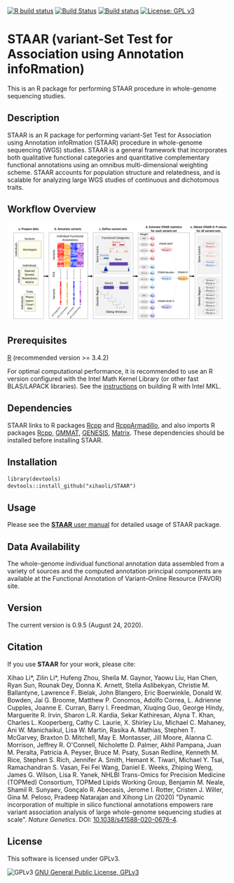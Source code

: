 [![R build status](https://github.com/xihaoli/STAAR/workflows/R-CMD-check/badge.svg)](https://github.com/xihaoli/STAAR)
[![Build Status](https://travis-ci.com/xihaoli/STAAR.svg?branch=master)](https://travis-ci.com/xihaoli/STAAR)
[![Build status](https://ci.appveyor.com/api/projects/status/hqpwmgfeuerel48l?svg=true)](https://ci.appveyor.com/project/xihaoli/STAAR)
[![License: GPL v3](https://img.shields.io/badge/License-GPLv3-blue.svg)](https://www.gnu.org/licenses/gpl-3.0)

# STAAR (variant-Set Test for Association using Annotation infoRmation)
This is an R package for performing STAAR procedure in whole-genome sequencing studies.
## Description
STAAR is an R package for performing variant-Set Test for Association using Annotation infoRmation (STAAR) procedure in whole-genome sequencing (WGS) studies. STAAR is a general framework that incorporates both qualitative functional categories and quantitative complementary functional annotations using an omnibus multi-dimensional weighting scheme. STAAR accounts for population structure and relatedness, and is scalable for analyzing large WGS studies of continuous and dichotomous traits.
## Workflow Overview
![STAAR_workflow](docs/STAAR_workflow.png)
## Prerequisites
<a href="https://www.r-project.org">R</a> (recommended version >= 3.4.2)

For optimal computational performance, it is recommended to use an R version configured with the Intel Math Kernel Library (or other fast BLAS/LAPACK libraries). See the <a href="https://software.intel.com/en-us/articles/using-intel-mkl-with-r">instructions</a> on building R with Intel MKL.
## Dependencies
STAAR links to R packages <a href="https://cran.r-project.org/web/packages/Rcpp/index.html">Rcpp</a> and <a href="https://cran.r-project.org/web/packages/RcppArmadillo/index.html">RcppArmadillo</a>, and also imports R packages <a href="https://cran.r-project.org/web/packages/Rcpp/index.html">Rcpp</a>, <a href="https://cran.r-project.org/web/packages/GMMAT/index.html">GMMAT</a>, <a href="https://bioconductor.org/packages/release/bioc/html/GENESIS.html">GENESIS</a>, <a href="https://cran.r-project.org/web/packages/Matrix/index.html">Matrix</a>. These dependencies should be installed before installing STAAR.
## Installation
```
library(devtools)
devtools::install_github("xihaoli/STAAR")
```
## Usage
Please see the <a href="docs/STAAR_manual.pdf">**STAAR** user manual</a> for detailed usage of STAAR package.
## Data Availability
The whole-genome individual functional annotation data assembled from a variety of sources and the computed annotation principal components are available at the <a hef="http://favor.genohub.org">Functional Annotation of Variant–Online Resource (FAVOR) site</a>.
## Version
The current version is 0.9.5 (August 24, 2020).
## Citation
If you use **STAAR** for your work, please cite:

Xihao Li*, Zilin Li*, Hufeng Zhou, Sheila M. Gaynor, Yaowu Liu, Han Chen, Ryan Sun, Rounak Dey, Donna K. Arnett, Stella Aslibekyan, Christie M. Ballantyne, Lawrence F. Bielak, John Blangero, Eric Boerwinkle, Donald W. Bowden, Jai G. Broome, Matthew P. Conomos, Adolfo Correa, L. Adrienne Cupples, Joanne E. Curran, Barry I. Freedman, Xiuqing Guo, George Hindy, Marguerite R. Irvin, Sharon L.R. Kardia, Sekar Kathiresan, Alyna T. Khan, Charles L. Kooperberg, Cathy C. Laurie, X. Shirley Liu, Michael C. Mahaney, Ani W. Manichaikul, Lisa W. Martin, Rasika A. Mathias, Stephen T. McGarvey, Braxton D. Mitchell, May E. Montasser, Jill Moore, Alanna C. Morrison, Jeffrey R. O'Connell, Nicholette D. Palmer, Akhil Pampana, Juan M. Peralta, Patricia A. Peyser, Bruce M. Psaty, Susan Redline, Kenneth M. Rice, Stephen S. Rich, Jennifer A. Smith, Hemant K. Tiwari, Michael Y. Tsai, Ramachandran S. Vasan, Fei Fei Wang, Daniel E. Weeks, Zhiping Weng, James G. Wilson, Lisa R. Yanek, NHLBI Trans-Omics for Precision Medicine (TOPMed) Consortium, TOPMed Lipids Working Group, Benjamin M. Neale, Shamil R. Sunyaev, Gonçalo R. Abecasis, Jerome I. Rotter, Cristen J. Willer, Gina M. Peloso, Pradeep Natarajan and Xihong Lin (2020) "Dynamic incorporation of multiple in silico functional annotations empowers rare variant association analysis of large whole-genome sequencing studies at scale". _Nature Genetics_. DOI: <a href="https://doi.org/10.1038/s41588-020-0676-4">10.1038/s41588-020-0676-4</a>.
## License
This software is licensed under GPLv3.

![GPLv3](http://www.gnu.org/graphics/gplv3-127x51.png)
[GNU General Public License, GPLv3](http://www.gnu.org/copyleft/gpl.html)

